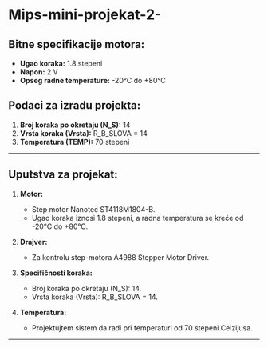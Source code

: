 # Mips-mini-projekat-2-

## Bitne specifikacije motora:
- **Ugao koraka:** 1.8 stepeni
- **Napon:** 2 V
- **Opseg radne temperature:** -20°C do +80°C

## Podaci za izradu projekta:
1. **Broj koraka po okretaju (N_S):** 14
2. **Vrsta koraka (Vrsta):** R_B_SLOVA = 14
3. **Temperatura (TEMP):** 70 stepeni

---

## Uputstva za projekat:

1. **Motor:**
   - Step motor Nanotec ST4118M1804-B.
   - Ugao koraka iznosi 1.8 stepeni, a radna temperatura se kreće od -20°C do +80°C.

2. **Drajver:**
   - Za kontrolu step-motora A4988 Stepper Motor Driver.

3. **Specifičnosti koraka:**
   - Broj koraka po okretaju (N_S): 14.
   - Vrsta koraka (Vrsta): R_B_SLOVA = 14.

4. **Temperatura:**
   - Projektujtem sistem da radi pri temperaturi od 70 stepeni Celzijusa.

---

